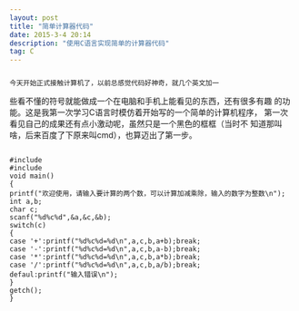 ```yaml
---
layout: post
title: "简单计算器代码"
date: 2015-3-4 20:14
description: "使用C语言实现简单的计算器代码"
tag: C
---
```


###
    今天开始正式接触计算机了，以前总感觉代码好神奇，就几个英文加一
些看不懂的符号就能做成一个在电脑和手机上能看见的东西，还有很多有趣
的功能。这是我第一次学习C语言时模仿着开始写的一个简单的计算机程序，
第一次看见自己的成果还有点小激动呢，虽然只是一个黑色的框框（当时不
知道那叫啥，后来百度了下原来叫cmd），也算迈出了第一步。







<pre><code>
#include<stdio.h>
#include<conio.h>
void main()
{
printf("欢迎使用，请输入要计算的两个数，可以计算加减乘除，输入的数字为整数\n");
int a,b;
char c;
scanf("%d%c%d",&a,&c,&b);
switch(c)
{
case '+':printf("%d%c%d=%d\n",a,c,b,a+b);break;
case '-':printf("%d%c%d=%d\n",a,c,b,a-b);break;
case '*':printf("%d%c%d=%d\n",a,c,b,a*b);break;
case '/':printf("%d%c%d=%d\n",a,c,b,a/b);break;
defaul:printf("输入错误\n");   
}
getch();
}
